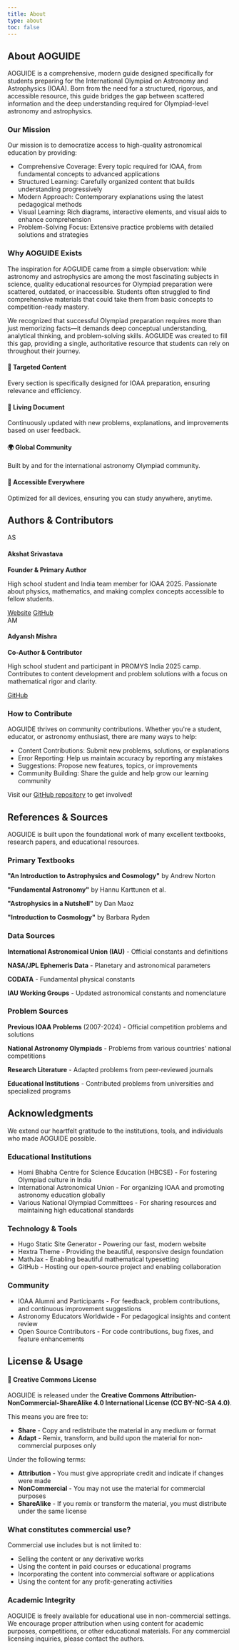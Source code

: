 ```yaml
---
title: About
type: about
toc: false
---
```


<div class="about-section">

## About AOGUIDE

AOGUIDE is a comprehensive, modern guide designed specifically for students preparing for the International Olympiad on Astronomy and Astrophysics (IOAA). Born from the need for a structured, rigorous, and accessible resource, this guide bridges the gap between scattered information and the deep understanding required for Olympiad-level astronomy and astrophysics.

### Our Mission

Our mission is to democratize access to high-quality astronomical education by providing:

- Comprehensive Coverage: Every topic required for IOAA, from fundamental concepts to advanced applications
- Structured Learning: Carefully organized content that builds understanding progressively
- Modern Approach: Contemporary explanations using the latest pedagogical methods
- Visual Learning: Rich diagrams, interactive elements, and visual aids to enhance comprehension
- Problem-Solving Focus: Extensive practice problems with detailed solutions and strategies

### Why AOGUIDE Exists

The inspiration for AOGUIDE came from a simple observation: while astronomy and astrophysics are among the most fascinating subjects in science, quality educational resources for Olympiad preparation were scattered, outdated, or inaccessible. Students often struggled to find comprehensive materials that could take them from basic concepts to competition-ready mastery.

We recognized that successful Olympiad preparation requires more than just memorizing facts—it demands deep conceptual understanding, analytical thinking, and problem-solving skills. AOGUIDE was created to fill this gap, providing a single, authoritative resource that students can rely on throughout their journey.

<div class="feature-grid">
  <div class="feature-item">
    <h4>🎯 Targeted Content</h4>
    <p>Every section is specifically designed for IOAA preparation, ensuring relevance and efficiency.</p>
  </div>
  <div class="feature-item">
    <h4>🔄 Living Document</h4>
    <p>Continuously updated with new problems, explanations, and improvements based on user feedback.</p>
  </div>
  <div class="feature-item">
    <h4>🌍 Global Community</h4>
    <p>Built by and for the international astronomy Olympiad community.</p>
  </div>
  <div class="feature-item">
    <h4>📱 Accessible Everywhere</h4>
    <p>Optimized for all devices, ensuring you can study anywhere, anytime.</p>
  </div>
</div>

</div>

<div class="about-section">

## Authors & Contributors

<div class="author-card">
  <div class="author-avatar">AS</div>
  <div class="author-info">
    <h4>Akshat Srivastava</h4>
    <p><strong>Founder & Primary Author</strong></p>
    <p>High school student and India team member for IOAA 2025. Passionate about physics, mathematics, and making complex concepts accessible to fellow students.</p>
    <div class="author-links">
      <a href="https://bunchofcellulose.github.io" target="_blank">Website</a>
      <a href="https://github.com/bunchofcellulose" target="_blank">GitHub</a>
    </div>
  </div>
</div>

<div class="author-card">
  <div class="author-avatar">AM</div>
  <div class="author-info">
    <h4>Adyansh Mishra</h4>
    <p><strong>Co-Author & Contributor</strong></p>
    <p>High school student and participant in PROMYS India 2025 camp. Contributes to content development and problem solutions with a focus on mathematical rigor and clarity.</p>
    <div class="author-links">
      <a href="https://github.com/jardin-de-lys" target="_blank">GitHub</a>
    </div>
  </div>
</div>

### How to Contribute

AOGUIDE thrives on community contributions. Whether you're a student, educator, or astronomy enthusiast, there are many ways to help:

- Content Contributions: Submit new problems, solutions, or explanations
- Error Reporting: Help us maintain accuracy by reporting any mistakes
- Suggestions: Propose new features, topics, or improvements
- Community Building: Share the guide and help grow our learning community

Visit our [GitHub repository](https://github.com/bunchofcellulose/aoguide) to get involved!

</div>

<div class="about-section">

## References & Sources

AOGUIDE is built upon the foundational work of many excellent textbooks, research papers, and educational resources.

### Primary Textbooks
<div class="simple-list">
<p><strong>"An Introduction to Astrophysics and Cosmology"</strong> by Andrew Norton</p>
<p><strong>"Fundamental Astronomy"</strong> by Hannu Karttunen et al.</p>
<p><strong>"Astrophysics in a Nutshell"</strong> by Dan Maoz</p>
<p><strong>"Introduction to Cosmology"</strong> by Barbara Ryden</p>
</div>

### Data Sources
<div class="simple-list">
<p><strong>International Astronomical Union (IAU)</strong> - Official constants and definitions</p>
<p><strong>NASA/JPL Ephemeris Data</strong> - Planetary and astronomical parameters</p>
<p><strong>CODATA</strong> - Fundamental physical constants</p>
<p><strong>IAU Working Groups</strong> - Updated astronomical constants and nomenclature</p>
</div>

### Problem Sources
<div class="simple-list">
<p><strong>Previous IOAA Problems</strong> (2007-2024) - Official competition problems and solutions</p>
<p><strong>National Astronomy Olympiads</strong> - Problems from various countries' national competitions</p>
<p><strong>Research Literature</strong> - Adapted problems from peer-reviewed journals</p>
<p><strong>Educational Institutions</strong> - Contributed problems from universities and specialized programs</p>
</div>

</div>

<div class="about-section">

## Acknowledgments

We extend our heartfelt gratitude to the institutions, tools, and individuals who made AOGUIDE possible.

### Educational Institutions
- Homi Bhabha Centre for Science Education (HBCSE) - For fostering Olympiad culture in India
- International Astronomical Union - For organizing IOAA and promoting astronomy education globally
- Various National Olympiad Committees - For sharing resources and maintaining high educational standards

### Technology & Tools
- Hugo Static Site Generator - Powering our fast, modern website
- Hextra Theme - Providing the beautiful, responsive design foundation
- MathJax - Enabling beautiful mathematical typesetting
- GitHub - Hosting our open-source project and enabling collaboration

### Community
- IOAA Alumni and Participants - For feedback, problem contributions, and continuous improvement suggestions
- Astronomy Educators Worldwide - For pedagogical insights and content review
- Open Source Contributors - For code contributions, bug fixes, and feature enhancements

</div>

<div class="about-section">

## License & Usage

<div class="license-box">
<h4>📄 Creative Commons License</h4>
<p>AOGUIDE is released under the <strong>Creative Commons Attribution-NonCommercial-ShareAlike 4.0 International License (CC BY-NC-SA 4.0)</strong>.</p>
</div>

This means you are free to:

- **Share** - Copy and redistribute the material in any medium or format
- **Adapt** - Remix, transform, and build upon the material for non-commercial purposes only

Under the following terms:
- **Attribution** - You must give appropriate credit and indicate if changes were made
- **NonCommercial** - You may not use the material for commercial purposes
- **ShareAlike** - If you remix or transform the material, you must distribute under the same license

### What constitutes commercial use?
Commercial use includes but is not limited to:
- Selling the content or any derivative works
- Using the content in paid courses or educational programs
- Incorporating the content into commercial software or applications
- Using the content for any profit-generating activities

### Academic Integrity
AOGUIDE is freely available for educational use in non-commercial settings. We encourage proper attribution when using content for academic purposes, competitions, or other educational materials. For any commercial licensing inquiries, please contact the authors.

</div>
